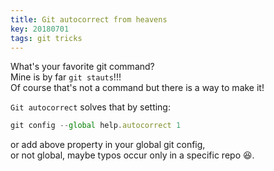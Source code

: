 ```yaml
---
title: Git autocorrect from heavens
key: 20180701
tags: git tricks
---
```


What's your favorite git command?  
Mine is by far `git stauts`!!!  
Of course that's not a command but there is a way to make it!  

`Git autocorrect` solves that by setting:
```javascript
git config --global help.autocorrect 1
```
or add above property in your global git config,  
or not global, maybe typos occur only in a specific repo :laughing:.